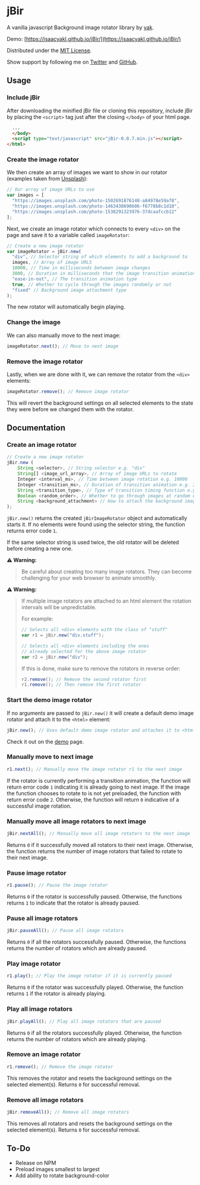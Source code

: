 # jBir

A vanilla javascript Background image rotator library by [yak](https://www.isaacyakl.com).

Demo: [https://isaacyakl.github.io/jBir/](https://isaacyakl.github.io/jBir/)

Distributed under the [MIT License](https://isaacyakl.github.io/jBir/LICENSE).

Show support by following me on [Twitter](https://www.twitter.com/isaacyakl) and [GitHub](https://github.com/isaacyakl).

## Usage

### Include jBir

After downloading the minified jBir file or cloning this repository, include jBir by placing the `<script>` tag just after the closing `</body>` of your html page.

```html
  ...
  </body>
  <script type="text/javascript" src="jBir-0.0.7.min.js"></script>
</html>
```

### Create the image rotator

We then create an array of images we want to show in our rotator (examples taken from [Unsplash](https://www.unsplash.com)):

```javascript
// Our array of image URLs to use
var images = [
  "https://images.unsplash.com/photo-1502691876148-a84978e59af8",
  "https://images.unsplash.com/photo-1463438690606-f6778b8c1d10",
  "https://images.unsplash.com/photo-1538291323976-37dcaafccb12"
];
```

Next, we create an image rotator which connects to every `<div>` on the page and save it to a variable called `imageRotator`:

```javascript
// Create a new image rotator
var imageRotator = jBir.new(
  "div", // Selector string of which elements to add a background to
  images, // Array of image URLS
  10000, // Time in milliseconds between image changes
  3000, // Duration in milliseconds that the image transition animation should take
  "ease-in-out", // The transition animation type
  true, // Whether to cycle through the images randomly or not
  "fixed" // Background image attachment type
);
```

The new rotator will automatically begin playing.

### Change the image

We can also manually move to the next image:

```javascript
imageRotator.next(); // Move to next image
```

### Remove the image rotator

Lastly, when we are done with it, we can remove the rotator from the `<div>` elements:

```javascript
imageRotator.remove(); // Remove image rotator
```

This will revert the background settings on all selected elements to the state they were before we changed them with the rotator.

## Documentation

### Create an image rotator

```javascript
// Create a new image rotator
jBir.new (
    String <selector>, // String selector e.g. "div"
    String[] <image_url_array>, // Array of image URLs to rotate
    Integer <interval_ms>, // Time between image rotation e.g. 10000
    Integer <transition_ms>, // Duration of transition animation e.g. 3000
    String <transition_type>, // Type of transition timing function e.g. "ease-in-out". See https://developer.mozilla.org/en-US/docs/Web/CSS/transition-timing-function
    Boolean <random_order>, // Whether to go through images at random e.g. false
    String <background_attachment> // How to attach the background image e.g. "fixed". See https://developer.mozilla.org/en-US/docs/Web/CSS/background-attachment
);
```

`jBir.new()` returns the created `jBirImageRotator` object and automatically starts it. If no elements were found using the selector string, the function returns error code `1`.

If the same selector string is used twice, the old rotator will be deleted before creating a new one.

**⚠️ Warning:**

> Be careful about creating too many image rotators. They can become challenging for your web browser to animate smoothly.

**⚠️ Warning:**

> If multiple image rotators are attached to an html element the rotation intervals will be unpredictable.
>
> For example:
>
> ```javascript
> // Selects all <div> elements with the class of "stuff"
> var r1 = jBir.new("div.stuff");
>
> // Selects all <div> elements including the ones
> // already selected for the above image rotator
> var r2 = jBir.new("div");
> ```
>
> If this is done, make sure to remove the rotators in reverse order:
>
> ```javascript
> r2.remove(); // Remove the second rotator first
> r1.remove(); // Then remove the first rotator
> ```

### Start the demo image rotator

If no arguments are passed to `jBir.new()` it will create a default demo image rotator and attach it to the `<html>` element:

```javascript
jBir.new(); // Uses default demo image rotator and attaches it to <html>
```

Check it out on the [demo](https://isaacyakl.github.io/jBir/) page.

### Manually move to next image

```javascript
r1.next(); // Manually move the image rotator r1 to the next image
```

If the rotator is currently performing a transition animation, the function will return error code `1` indicating it is already going to next image. If the image the function chooses to rotate to is not yet preloaded, the function with return error code `2`. Otherwise, the function will return `0` indicative of a successful image rotation.

### Manually move all image rotators to next image

```javascript
jBir.nextAll(); // Manually move all image rotators to the next image
```

Returns `0` if it successfully moved all rotators to their next image. Otherwise, the function returns the number of image rotators that failed to rotate to their next image.

### Pause image rotator

```javascript
r1.pause(); // Pause the image rotator
```

Returns `0` if the rotator is successfully paused. Otherwise, the functions returns `1` to indicate that the rotator is already paused.

### Pause all image rotators

```javascript
jBir.pauseAll(); // Pause all image rotators
```

Returns `0` if all the rotators successfully paused. Otherwise, the functions returns the number of rotators which are already paused.

### Play image rotator

```javascript
r1.play(); // Play the image rotator if it is currently paused
```

Returns `0` if the rotator was successfully played. Otherwise, the function returns `1` if the rotator is already playing.

### Play all image rotators

```javascript
jBir.playAll(); // Play all image rotators that are paused
```

Returns `0` if all the rotators successfully played. Otherwise, the function returns the number of rotators which are already playing.

### Remove an image rotator

```javascript
r1.remove(); // Remove the image rotator
```

This removes the rotator and resets the background settings on the selected element(s). Returns `0` for successful removal.

### Remove all image rotators

```javascript
jBir.removeAll(); // Remove all image rotators
```

This removes all rotators and resets the background settings on the selected element(s). Returns `0` for successful removal.

## To-Do

- Release on NPM
- Preload images smallest to largest
- Add ability to rotate background-color

